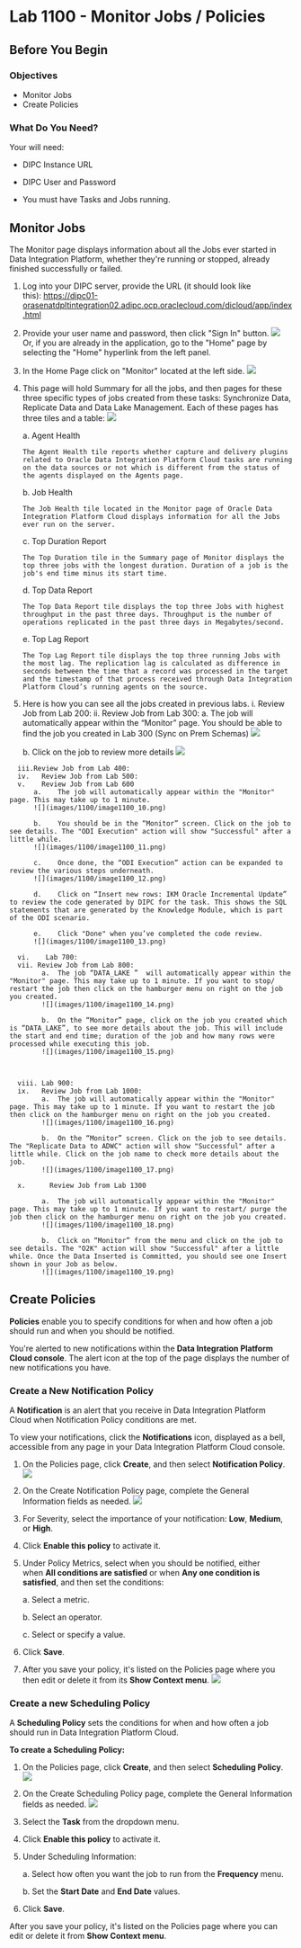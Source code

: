# Lab 1100 - Monitor Jobs / Policies

Before You Begin
----------------

### Objectives

-   Monitor Jobs
-   Create Policies

### What Do You Need?

Your will need:

-   DIPC Instance URL

-   DIPC User and Password

-   You must have Tasks and Jobs running.

## Monitor Jobs


The Monitor page displays information about all the Jobs ever started in
Data Integration Platform, whether they\'re running or stopped, already
finished successfully or failed.


1.  Log into your DIPC server, provide the URL (it should look like
    this): https://dipc01-orasenatdpltintegration02.adipc.ocp.oraclecloud.com/dicloud/app/index.html

2.  Provide your user name and password, then click \"Sign In\" button.
    ![](images/1100/image1100_0.png)
    Or, if you are already in the application, go to the \"Home\" page by selecting the \"Home\" hyperlink from the left panel.


3.  In the Home Page click on \"Monitor\" located at the left side.
    ![](images/1100/image1100_1.png)


4.  This page will hold Summary for all the jobs, and then pages for
    these three specific types of jobs created from these tasks:
    Synchronize Data, Replicate Data and Data Lake Management. Each of
    these pages has three tiles and a table:
    ![](images/1100/image1100_2.png)


    a.  Agent Health

        The Agent Health tile reports whether capture and delivery plugins related to Oracle Data Integration Platform Cloud tasks are running on the data sources or not which is different from the status of the agents displayed on the Agents page.


    b.  Job Health

        The Job Health tile located in the Monitor page of Oracle Data Integration Platform Cloud displays information for all the Jobs ever run on the server.


    c.  Top Duration Report

        The Top Duration tile in the Summary page of Monitor displays the top three jobs with the longest duration. Duration of a job is the job's end time minus its start time.


    d.  Top Data Report

        The Top Data Report tile displays the top three Jobs with highest throughput in the past three days. Throughput is the number of operations replicated in the past three days in Megabytes/second.


    e.  Top Lag Report

        The Top Lag Report tile displays the top three running Jobs with the most lag. The replication lag is calculated as difference in seconds between the time that a record was processed in the target and the timestamp of that process received through Data Integration Platform Cloud’s running agents on the source.

  5.	Here is how you can see all the jobs created in previous labs.
      i.	Review Job from Lab 200:
      ii.	Review Job from Lab 300:
          a.	The job will automatically appear within the “Monitor” page. You should be able to find the job you created in Lab 300 (Sync on Prem Schemas)
          ![](images/1100/image1100_8.png)

          b.	Click on the job to review more details
          ![](images/1100/image1100_9.png)

      iii.Review Job from Lab 400:
      iv.	Review Job from Lab 500:
      v.	Review Job from Lab 600
          a.	The job will automatically appear within the "Monitor" page. This may take up to 1 minute.
          ![](images/1100/image1100_10.png)

          b.	You should be in the “Monitor” screen. Click on the job to see details. The "ODI Execution" action will show "Successful" after a little while.
          ![](images/1100/image1100_11.png)

          c.	Once done, the “ODI Execution” action can be expanded to review the various steps underneath.
          ![](images/1100/image1100_12.png)

          d.	Click on “Insert new rows: IKM Oracle Incremental Update” to review the code generated by DIPC for the task. This shows the SQL statements that are generated by the Knowledge Module, which is part of the ODI scenario.

          e.	Click "Done" when you’ve completed the code review.
          ![](images/1100/image1100_13.png)

      vi.	 Lab 700:
      vii. Review Job from Lab 800:
            a.	The job “DATA_LAKE ”  will automatically appear within the "Monitor" page. This may take up to 1 minute. If you want to stop/ restart the job then click on the hamburger menu on right on the job you created.
            ![](images/1100/image1100_14.png)

            b.	On the “Monitor” page, click on the job you created which is “DATA_LAKE”, to see more details about the job. This will include the start and end time; duration of the job and how many rows were processed while executing this job.
            ![](images/1100/image1100_15.png)



      viii.	Lab 900:
      ix. 	Review Job from Lab 1000:
            a.	The job will automatically appear within the "Monitor" page. This may take up to 1 minute. If you want to restart the job then click on the hamburger menu on right on the job you created.
            ![](images/1100/image1100_16.png)

            b.	On the “Monitor” screen. Click on the job to see details. The "Replicate Data to ADWC" action will show "Successful" after a little while. Click on the job name to check more details about the job.
            ![](images/1100/image1100_17.png)

      x.	  Review Job from Lab 1300

            a.	The job will automatically appear within the "Monitor" page. This may take up to 1 minute. If you want to restart/ purge the job then click on the hamburger menu on right on the job you created.
            ![](images/1100/image1100_18.png)

            b.	Click on “Monitor” from the menu and click on the job to see details. The "O2K" action will show "Successful" after a little while. Once the Data Inserted is Committed, you should see one Insert shown in your Job as below.
            ![](images/1100/image1100_19.png)


## Create Policies


**Policies** enable you to specify conditions for when and how often a job
should run and when you should be notified.

You're alerted to new notifications within the **Data Integration Platform
Cloud console**. The alert icon at the top of the page displays the number
of new notifications you have.


### Create a New Notification Policy


A **Notification** is an alert that you receive in Data Integration Platform
Cloud when Notification Policy conditions are met.

To view your notifications,
click the **Notifications** icon, displayed as a bell, accessible from
any page in your Data Integration Platform Cloud console.

1.  On the Policies page, click **Create**, and then
    select **Notification Policy**.
    ![](images/1100/image1100_3.png)

2.  On the Create Notification Policy page, complete the General
    Information fields as needed.
    ![](images/1100/image1100_4.png)

3.  For Severity, select the importance of your notification:
    **Low**, **Medium**, or **High**.

4.  Click **Enable this policy** to activate it.

5.  Under Policy Metrics, select when you should be notified, either
    when **All conditions are satisfied** or when **Any one condition is
    satisfied**, and then set the conditions:

    a.  Select a metric.

    b.  Select an operator.

    c.  Select or specify a value.

6.  Click **Save**.

7.  After you save your policy, it\'s listed on the Policies page where
    you then edit or delete it from its **Show Context menu**.
    ![](images/1100/image1100_5.png)


### Create a new Scheduling Policy


A **Scheduling Policy** sets the conditions for when and how often a job
should run in Data Integration Platform Cloud.

**To create a Scheduling Policy:**

1.  On the Policies page, click **Create**, and then select **Scheduling
    Policy**.
    ![](images/1100/image1100_6.png)

2.  On the Create Scheduling Policy page, complete the General
    Information fields as needed.
    ![](images/1100/image1100_7.png)

3.  Select the **Task** from the dropdown menu.

4.  Click **Enable this policy** to activate it.

5.  Under Scheduling Information:

    a.  Select how often you want the job to run from
        the **Frequency** menu.

    b.  Set the **Start Date** and **End Date** values.

6.  Click **Save**.

After you save your policy, it\'s listed on the Policies page where you
can edit or delete it from **Show Context menu**.
